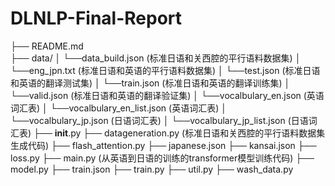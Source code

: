 # DLNLP-Final-Report

├── README.md <br>
├── data/
│   └──data_build.json (标准日语和关西腔的平行语料数据集)
│   └──eng_jpn.txt (标准日语和英语的平行语料数据集)
│   └──test.json (标准日语和英语的翻译测试集)
│   └──train.json (标准日语和英语的翻译训练集)
│   └──valid.json (标准日语和英语的翻译验证集)
│   └──vocalbulary_en.json (英语词汇表)
│   └──vocalbulary_en_list.json (英语词汇表)
│   └──vocalbulary_jp.json (日语词汇表)
│   └──vocalbulary_jp_list.json (日语词汇表)
├── __init__.py
├── datageneration.py (标准日语和关西腔的平行语料数据集生成代码)
├── flash_attention.py
├── japanese.json
├── kansai.json
├── loss.py
├── main.py (从英语到日语的训练的transformer模型训练代码)
├── model.py
├── train.json
├── train.py
├── util.py
├── wash_data.py
